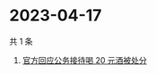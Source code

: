 # 2023-04-17

共 1 条

<!-- BEGIN ZHIHUSEARCH -->
<!-- 最后更新时间 Mon Apr 17 2023 06:10:25 GMT+0800 (China Standard Time) -->
1. [官方回应公务接待喝 20 元酒被处分](https://www.zhihu.com/search?q=官方回应公务接待喝%2020%20元酒被处分)
<!-- END ZHIHUSEARCH -->
